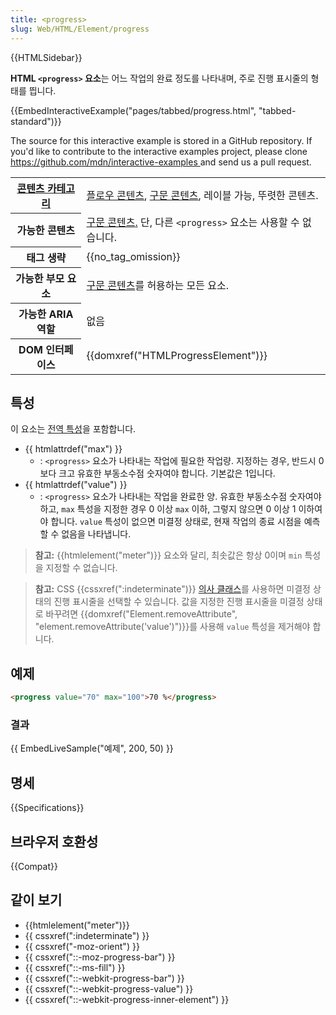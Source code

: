 ```yaml
---
title: <progress>
slug: Web/HTML/Element/progress
---
```

{{HTMLSidebar}}

**HTML `<progress>` 요소**는 어느 작업의 완료 정도를 나타내며, 주로 진행 표시줄의 형태를 띕니다.

{{EmbedInteractiveExample("pages/tabbed/progress.html", "tabbed-standard")}}

<p class="hidden">The source for this interactive example is stored in a GitHub repository. If you'd like to contribute to the interactive examples project, please clone <a href="https://github.com/mdn/interactive-examples">https://github.com/mdn/interactive-examples </a>and send us a pull request.</p>

<table class="properties">
  <tbody>
    <tr>
      <th scope="row">
        <a href="/ko/docs/Web/Guide/HTML/Content_categories">콘텐츠 카테고리</a>
      </th>
      <td>
        <a href="/ko/docs/Web/Guide/HTML/Content_categories#플로우_콘텐츠"
          >플로우 콘텐츠</a
        >,
        <a href="/ko/docs/Web/Guide/HTML/Content_categories#구문_콘텐츠"
          >구문 콘텐츠</a
        >, 레이블 가능, 뚜렷한 콘텐츠.
      </td>
    </tr>
    <tr>
      <th scope="row">가능한 콘텐츠</th>
      <td>
        <a href="/ko/docs/Web/Guide/HTML/Content_categories#구문_콘텐츠"
          >구문 콘텐츠</a
        ><a
          href="/ko/docs/Web/Guide/HTML/%EC%BB%A8%ED%85%90%ED%8A%B8_%EC%B9%B4%ED%85%8C%EA%B3%A0%EB%A6%AC#%EA%B5%AC%EB%AC%B8_%EC%BD%98%ED%85%90%EC%B8%A0"
          >.</a
        >
        단, 다른 <code>&#x3C;progress></code> 요소는 사용할 수 없습니다.
      </td>
    </tr>
    <tr>
      <th scope="row">태그 생략</th>
      <td>{{no_tag_omission}}</td>
    </tr>
    <tr>
      <th scope="row">가능한 부모 요소</th>
      <td>
        <a href="/ko/docs/Web/Guide/HTML/Content_categories#구문_콘텐츠"
          >구문 콘텐츠</a
        >를 허용하는 모든 요소.
      </td>
    </tr>
    <tr>
      <th scope="row">가능한 ARIA 역할</th>
      <td>없음</td>
    </tr>
    <tr>
      <th scope="row">DOM 인터페이스</th>
      <td>{{domxref("HTMLProgressElement")}}</td>
    </tr>
  </tbody>
</table>

## 특성

이 요소는 [전역 특성](/ko/docs/Web/HTML/Global_attributes)을 포함합니다.

- {{ htmlattrdef("max") }}
  - : `<progress>` 요소가 나타내는 작업에 필요한 작업량. 지정하는 경우, 반드시 0보다 크고 유효한 부동소수점 숫자여야 합니다. 기본값은 1입니다.
- {{ htmlattrdef("value") }}
  - : `<progress>` 요소가 나타내는 작업을 완료한 양. 유효한 부동소수점 숫자여야 하고, `max` 특성을 지정한 경우 0 이상 `max` 이하, 그렇지 않으면 0 이상 1 이하여야 합니다. `value` 특성이 없으면 미결정 상태로, 현재 작업의 종료 시점을 예측할 수 없음을 나타냅니다.

> **참고:** {{htmlelement("meter")}} 요소와 달리, 최솟값은 항상 0이며 `min` 특성을 지정할 수 없습니다.

> **참고:** CSS {{cssxref(":indeterminate")}} [의사 클래스](/ko/docs/Web/CSS/Pseudo-classes)를 사용하면 미결정 상태의 진행 표시줄을 선택할 수 있습니다. 값을 지정한 진행 표시줄을 미결정 상태로 바꾸려면 {{domxref("Element.removeAttribute", "element.removeAttribute('value')")}}를 사용해 `value` 특성을 제거해야 합니다.

## 예제

```html
<progress value="70" max="100">70 %</progress>
```

### 결과

{{ EmbedLiveSample("예제", 200, 50) }}

## 명세

{{Specifications}}

## 브라우저 호환성

{{Compat}}

## 같이 보기

- {{htmlelement("meter")}}
- {{ cssxref(":indeterminate") }}
- {{ cssxref("-moz-orient") }}
- {{ cssxref("::-moz-progress-bar") }}
- {{ cssxref("::-ms-fill") }}
- {{ cssxref("::-webkit-progress-bar") }}
- {{ cssxref("::-webkit-progress-value") }}
- {{ cssxref("::-webkit-progress-inner-element") }}
